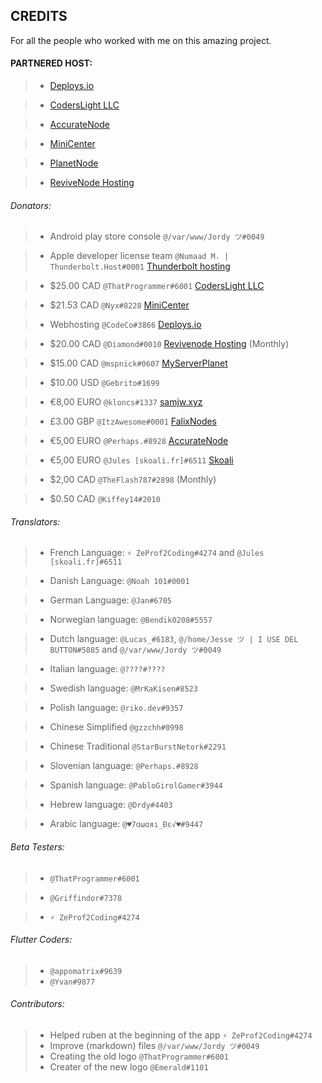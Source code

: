 ## CREDITS


For all the people who worked with me on this amazing project.

#### PARTNERED HOST:

> - [Deploys.io](https://deploys.io/)

> - [CodersLight LLC](https://coderslight.com/)

> - [AccurateNode](https://accuratenode.com/)

> - [MiniCenter](https://minicenter.net/)

> - [PlanetNode](https://planetnode.net/)

> - [ReviveNode Hosting](https://revivenode.com/)


###### Donators:

> - Android play store console `@/var/www/Jordy ツ#0049`

> - Apple developer license team `@Numaad M. | Thunderbolt.Host#0001` [Thunderbolt hosting](https://thunderbolt-hosting.com/)

> - $25.00 CAD `@ThatProgrammer#6001` [CodersLight LLC](https://coderslight.com/)

> - $21.53 CAD `@Nyx#8228` [MiniCenter](https://minicenter.net/)

> - Webhosting `@CodeCo#3866` [Deploys.io](https://deploys.io/share/104?utm_source=ruben-app&utm_medium=sponsors&utm_campaign=list/)

> - $20.00 CAD `@Diamond#0010` [Revivenode Hosting]() (Monthly) 

> - $15.00 CAD `@mspnick#0607` [MyServerPlanet](https://myserverplanet.com/)

> - $10.00 USD `@Gebrito#1699`

> - €8,00 EURO `@kloncs#1337` [samjw.xyz](https://samjw.xyz/)

> - £3.00 GBP `@ItzAwesome#0001` [FalixNodes](https://falixnodes.host/)

> - €5,00 EURO `@Perhaps.#8928` [AccurateNode](https://accuratenode.com/)

> - €5,00 EURO `@Jules [skoali.fr]#6511` [Skoali](https://skoali.fr/)

> - $2,00 CAD `@TheFlash787#2898` (Monthly)

> - $0.50 CAD `@Kiffey14#2010`


###### Translators:

> - French Language: `⚡ ZeProf2Coding#4274` and `@Jules [skoali.fr]#6511 `

> - Danish Language: `@Noah 101#0001`

> - German Language: `@Jan#6705`

> - Norwegian language: `@Bendik0208#5557`

> - Dutch language: `@Lucas_#6183`, `@/home/Jesse ツ | I USE DEL BUTTON#5885` and `@/var/www/Jordy ツ#0049`

> - Italian language: `@????#????`

> - Swedish language: `@MrKaKisen#8523`

> - Polish language: `@riko.dev#9357`

> - Chinese Simplified `@gzzchh#0998`

> - Chinese Traditional `@StarBurstNetork#2291`

> - Slovenian language: `@Perhaps.#8928`

> - Spanish language: `@PabloGirolGamer#3944`

> - Hebrew language: `@Drdy#4403`

> - Arabic language: `@♥7ɑωɑяı_Đε√♥#9447`



###### Beta Testers:

> - `@ThatProgrammer#6001`

> - `@Griffindor#7378 `

> - `⚡ ZeProf2Coding#4274`


###### Flutter Coders:

> - `@appomatrix#9639`
> - `@Yvan#9877`


###### Contributors:

> - Helped ruben at the beginning of the app `⚡ ZeProf2Coding#4274`
> - Improve (markdown) files `@/var/www/Jordy ツ#0049`
> - Creating the old logo `@ThatProgrammer#6001`
> - Creater of the new logo `@Emerald#1101`
